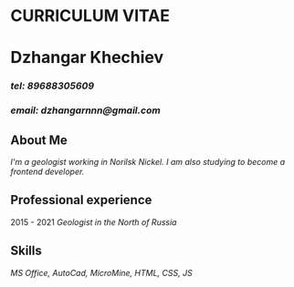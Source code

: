 # CURRICULUM VITAE

# Dzhangar Khechiev

### _tel: 89688305609_

### _email: dzhangarnnn@gmail.com_

## About Me

_I'm a geologist working in Norilsk Nickel. I am also studying to become a frontend developer._

## Professional experience

2015 - 2021 _Geologist in the North of Russia_

## Skills

_MS Office, AutoCad, MicroMine, HTML, CSS, JS_
